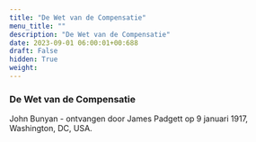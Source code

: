 ```yaml
---
title: "De Wet van de Compensatie"
menu_title: ""
description: "De Wet van de Compensatie"
date: 2023-09-01 06:00:01+00:688
draft: False
hidden: True
weight:
---
```

### De Wet van de Compensatie

John Bunyan - ontvangen door James Padgett op 9 januari 1917, Washington, DC, USA.
